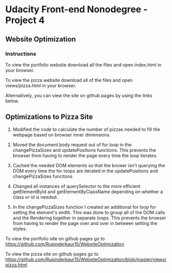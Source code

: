 # Udacity Front-end Nonodegree - Project 4
## Website Optimization

### Instructions
To view the portfolio website download all the files and open index.html in your browser.

To view the pizza website download all of the files and open views/pizza.html in your browser.

Alternatively, you can view the site on github pages by using the links below.

## Optimizations to Pizza Site

1. Modified the code to calculate the number of pizzas needed to fill the webpage based on browser inner dimensions.

2. Moved the document.body request out of for loop in the changePizzaSizes and updatePositions functions. This prevents the browser from having to render the page every time the loop iterates.

3. Cached the needed DOM elements so that the brower isn't querying the DOM every time the for loops are iterated in the updatePositions and changePizzaSizes funcitons

4. Changed all instances of querySelector to the more efficient getElementById and getElementByClassName depending on whether a class or id is needed.

5. In the changePizzaSizes function I created an additional for loop for setting the element's width. This was done to group all of the DOM calls and the Rendering together in separate loops. This prevents the browser from having to render the page over and over in between setting the styles.

To view the portfolio site on github pages go to https://github.com/Rupinderkaur15/WebsiteOptimization

To view the pizza site on github pages go to https://github.com/Rupinderkaur15/WebsiteOptimization/blob/master/views/pizza.html
